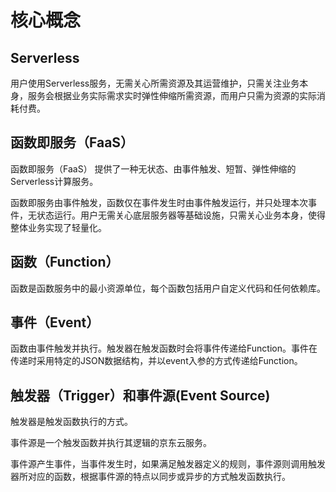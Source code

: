 # 核心概念 

## Serverless

用户使用Serverless服务，无需关心所需资源及其运营维护，只需关注业务本身，服务会根据业务实际需求实时弹性伸缩所需资源，而用户只需为资源的实际消耗付费。

 

## 函数即服务（FaaS）

函数即服务（FaaS） 提供了一种无状态、由事件触发、短暂、弹性伸缩的Serverless计算服务。

函数即服务由事件触发，函数仅在事件发生时由事件触发运行，并只处理本次事件，无状态运行。用户无需关心底层服务器等基础设施，只需关心业务本身，使得整体业务实现了轻量化。

 

## 函数（Function）

函数是函数服务中的最小资源单位，每个函数包括用户自定义代码和任何依赖库。

 

## 事件（Event）

函数由事件触发并执行。触发器在触发函数时会将事件传递给Function。事件在传递时采用特定的JSON数据结构，并以event入参的方式传递给Function。

 

## 触发器（Trigger）和事件源(Event Source)

触发器是触发函数执行的方式。

事件源是一个触发函数并执行其逻辑的京东云服务。

事件源产生事件，当事件发生时，如果满足触发器定义的规则，事件源则调用触发器所对应的函数，根据事件源的特点以同步或异步的方式触发函数执行。
